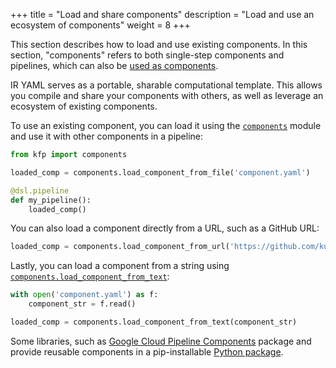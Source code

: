 +++
title = "Load and share components"
description = "Load and use an ecosystem of components"
weight = 8
+++

This section describes how to load and use existing components. In this section, "components" refers to both single-step components and pipelines, which can also be [used as components][pipeline-as-component].

IR YAML serves as a portable, sharable computational template. This allows you compile and share your components with others, as well as leverage an ecosystem of existing components.

To use an existing component, you can load it using the [`components`][components-module] module and use it with other components in a pipeline:

```python
from kfp import components

loaded_comp = components.load_component_from_file('component.yaml')

@dsl.pipeline
def my_pipeline():
    loaded_comp()
```

You can also load a component directly from a URL, such as a GitHub URL:

```python
loaded_comp = components.load_component_from_url('https://github.com/kubeflow/pipelines/blob/984d8a039d2ff105ca6b21ab26be057b9552b51d/sdk/python/test_data/pipelines/two_step_pipeline.yaml')
```

Lastly, you can load a component from a string using [`components.load_component_from_text`][components-load-component-from-text]:

```python
with open('component.yaml') as f:
    component_str = f.read()

loaded_comp = components.load_component_from_text(component_str)
```

Some libraries, such as [Google Cloud Pipeline Components][gcpc] package and provide reusable components in a pip-installable [Python package][gcpc-pypi].

[pipeline-as-component]: /docs/components/pipelines/v2/pipelines/pipeline-basics#pipelines-as-components
[gcpc]: https://cloud.google.com/vertex-ai/docs/pipelines/components-introduction
[gcpc-pypi]: https://pypi.org/project/google-cloud-pipeline-components/
[components-module]: https://kubeflow-pipelines.readthedocs.io/en/latest/source/components.html
[components-load-component-from-text]: https://kubeflow-pipelines.readthedocs.io/en/latest/source/components.html#kfp.components.load_component_from_text